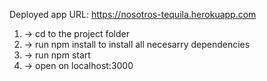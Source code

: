 Deployed app URL: https://nosotros-tequila.herokuapp.com


1. -> cd to the project folder
2. -> run npm install to install all necesarry dependencies
3. -> run npm start
4. -> open on localhost:3000
